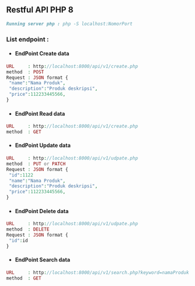 ## Restful API PHP 8

```markdown
Running server php : php -S localhost:NomorPort
```

### List endpoint :
- #### EndPoint Create data

```php
URL     : http://localhost:8000/api/v1/create.php
method  : POST
Request : JSON format {
 "name":"Nama Produk",
 "description":"Produk deskripsi",
 "price":112233445566,
}
```

- #### EndPoint Read data

```php
URL     : http://localhost:8000/api/v1/create.php
method  : GET
```

- #### EndPoint Update data

```php
URL     : http://localhost:8000/api/v1/udpate.php
method  : PUT or PATCH
Request : JSON format {
 "id":1122
 "name":"Nama Produk",
 "description":"Produk deskripsi",
 "price":112233445566,
}
```
- #### EndPoint Delete data

```php
URL     : http://localhost:8000/api/v1/udpate.php
method  : DELETE
Request : JSON format {
 "id":id
}
```

- #### EndPoint Search data

```php
URL     : http://localhost:8000/api/v1/search.php?keyword=namaProduk
method  : GET
```
